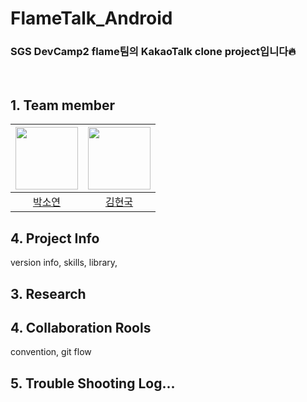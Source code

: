 # FlameTalk_Android
### SGS DevCamp2 flame팀의 KakaoTalk clone project입니다🔥

<br/>

## 1. Team member
| [<img src="https://avatars.githubusercontent.com/paksuua" width="100">](https://github.com/paksuua)| [<img src="https://avatars.githubusercontent.com/014967" width="100">](https://github.com/014967) |
| :-----------------------------------: | :---------------------------------------: | 
| [박소연](https://github.com/paksuua) | [김현국](https://github.com/014967) |

## 4. Project Info
version info, skills, library, 

## 3. Research

## 4. Collaboration Rools
convention, git flow

## 5. Trouble Shooting Log...

<!-- 

<br/><br/>
## ✔ Target Version
- Minimum : API level 24 (Nougat)  
- Recommended: **API level 30** (R)
<br/><br/><br/>
## 📑 Commit Convention
📌[관련된 좋은 글](https://chris.beams.io/posts/git-commit)
<br/>
|명령어|내용|
| :-----------------------------------: | :---------------------------------------: |
| **Fix** | 올바르지 않은 동작을 고친 경우 |
| **Add** |   코드나 테스트, 예제, 문서 등의 추가   |
| **Remove** |   코드의 삭제가 있을 때   |
| Refactor |   전면 수정시   |
| **Update** |   문서나 리소스, 라이브러리등의 수정, 추가, 보완   |
| Make |  기존 동작의 변경을 명시   |
| Revise |  문서의 개정   |
| **Correct** | 주로 문법의 오류나 타입의 변경, 이름 변경 등   |
| Move |  코드의 이동이 있을 때 사용   |
| Rename | 파일의 이름 변경 |
| Verify | 검증 코드를 넣을 때 주로 사용   |
| Set | 변수 값을 변경하는 등의 작은 수정   |
| Delete | 리소스 등의 파일 삭제가 있을 때 |

<br/><br/><br/>
### 🔀 Git Flow
📌[참고 - 우아한 형제들 기술블로그](https://woowabros.github.io/experience/2017/10/30/baemin-mobile-git-branch-strategy.html)
<br/>
branch - ```master```  
working on - ```soyeon``` ```suyeon``` ```jaekyeong```
|branch|목적|
| :------: | :-------: |
|  **master** | **제품으로 출시될 수 있는 브랜치**  |
|  develop  | 다음 출시 버전을 개발하는 브랜치  |
|  feature/{feature_name}  | 기능을 개발하는 브랜치  |
|  release_{version}  | 이번 출시 버전을 준비하는 브랜치  |
|  hotfix  | 출시 버전에서 발생한 버그를 수정 하는 브랜치  |

## Example
### jo/feature/signup<br/>

<br/><br/>
## 🔨 Naming Convention

### 🎨 Resource Convention
<img width="70%" alt="android resource convention" src="https://user-images.githubusercontent.com/35393459/113091935-f400b900-9227-11eb-9a1e-188ad085387c.png"></img>
 -->
